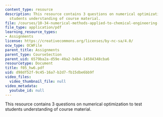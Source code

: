 ```yaml
---
content_type: resource
description: This resource contains 3 questions on numerical optimization to test
  students understanding of course material.
file: /courses/10-34-numerical-methods-applied-to-chemical-engineering-fall-2005/d98df52f9c4516a7b2d7fb15dbe6bb9f_f05_hw6.pdf
file_type: application/pdf
learning_resource_types:
- Assignments
license: https://creativecommons.org/licenses/by-nc-sa/4.0/
ocw_type: OCWFile
parent_title: Assignments
parent_type: CourseSection
parent_uid: 6579ba2a-d59e-49a2-b4b4-14584348cba6
resourcetype: Document
title: f05_hw6.pdf
uid: d98df52f-9c45-16a7-b2d7-fb15dbe6bb9f
video_files:
  video_thumbnail_file: null
video_metadata:
  youtube_id: null
---
```

This resource contains 3 questions on numerical optimization to test students understanding of course material.